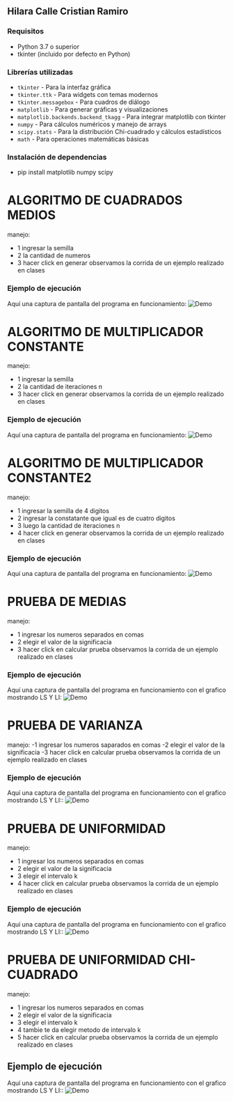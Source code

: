 ## Hilara Calle Cristian Ramiro
### Requisitos
- Python 3.7 o superior
- tkinter (incluido por defecto en Python)

### Librerías utilizadas
- `tkinter` - Para la interfaz gráfica
- `tkinter.ttk` - Para widgets con temas modernos  
- `tkinter.messagebox` - Para cuadros de diálogo
- `matplotlib` - Para generar gráficas y visualizaciones
- `matplotlib.backends.backend_tkagg` - Para integrar matplotlib con tkinter
- `numpy` - Para cálculos numéricos y manejo de arrays
- `scipy.stats` - Para la distribución Chi-cuadrado y cálculos estadísticos
- `math` - Para operaciones matemáticas básicas

### Instalación de dependencias
- pip install matplotlib numpy scipy

# ALGORITMO DE CUADRADOS MEDIOS
manejo: 
- 1 ingresar la semilla 
- 2 la cantidad de numeros
- 3 hacer click en generar
observamos la corrida de un ejemplo realizado en clases
### Ejemplo de ejecución
Aquí una captura de pantalla del programa en funcionamiento:
![Demo](assets/cuadrados.png)

# ALGORITMO DE MULTIPLICADOR CONSTANTE
manejo: 
- 1 ingresar la semilla 
- 2 la cantidad de iteraciones n
- 3 hacer click en generar
observamos la corrida de un ejemplo realizado en clases
### Ejemplo de ejecución
Aquí una captura de pantalla del programa en funcionamiento:
![Demo](assets/constante1.png)

# ALGORITMO DE MULTIPLICADOR CONSTANTE2
manejo: 
- 1 ingresar la semilla de 4 digitos
- 2 ingresar la constatante que igual es de cuatro digitos
- 3 luego la cantidad de iteraciones n
- 4 hacer click en generar
observamos la corrida de un ejemplo realizado en clases
### Ejemplo de ejecución
Aquí una captura de pantalla del programa en funcionamiento:
![Demo](assets/constante2.png)

# PRUEBA DE MEDIAS
manejo: 
- 1 ingresar los numeros separados en comas 
- 2 elegir el valor de la significacia
- 3 hacer click en calcular prueba
observamos la corrida de un ejemplo realizado en clases
### Ejemplo de ejecución
Aquí una captura de pantalla del programa en funcionamiento con el grafico mostrando LS Y LI:
![Demo](assets/medias.png)

# PRUEBA DE VARIANZA
manejo: 
-1 ingresar los numeros saparados en comas 
-2 elegir el valor de la significacia
-3 hacer click en calcular prueba
observamos la corrida de un ejemplo realizado en clases
### Ejemplo de ejecución
Aquí una captura de pantalla del programa en funcionamiento con el grafico mostrando LS Y LI::
![Demo](assets/varianza.png)


# PRUEBA DE UNIFORMIDAD
manejo: 
- 1 ingresar los numeros separados en comas 
- 2 elegir el valor de la significacia
- 3 elegir el intervalo k
- 4 hacer click en calcular prueba
observamos la corrida de un ejemplo realizado en clases
### Ejemplo de ejecución
Aquí una captura de pantalla del programa en funcionamiento con el grafico mostrando LS Y LI::
![Demo](assets/uniformidad.png)

# PRUEBA DE UNIFORMIDAD CHI-CUADRADO
manejo: 
- 1 ingresar los numeros separados en comas 
- 2 elegir el valor de la significacia
- 3 elegir el intervalo k
- 4 tambie te da elegir metodo de intervalo k
- 5 hacer click en calcular prueba
observamos la corrida de un ejemplo realizado en clases
## Ejemplo de ejecución
Aquí una captura de pantalla del programa en funcionamiento con el grafico mostrando LS Y LI::
![Demo](assets/chi.png)
